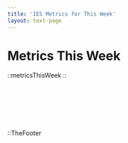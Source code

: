 ```yaml
---
title: 'IES Metrics for This Week'
layout: text-page
---
```

<div class="topgrid">
<div>
<h1> Metrics This Week </h1>
</div>
</div>


::metricsThisWeek
::


<br><br><br><br><br>

::TheFooter